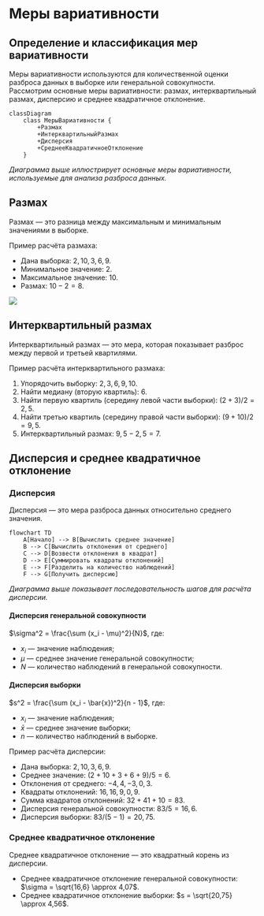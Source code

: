 # Меры вариативности

## Определение и классификация мер вариативности

Меры вариативности используются для количественной оценки разброса данных в выборке или генеральной совокупности. Рассмотрим основные меры вариативности: размах, интерквартильный размах, дисперсию и среднее квадратичное отклонение.

```mermaid
classDiagram
    class МерыВариативности {
        +Размах
        +ИнтерквартильныйРазмах
        +Дисперсия
        +СреднееКвадратичноеОтклонение
    }
```

_Диаграмма выше иллюстрирует основные меры вариативности, используемые для анализа разброса данных._

## Размах

Размах — это разница между максимальным и минимальным значениями в выборке.

Пример расчёта размаха:

- Дана выборка: $2, 10, 3, 6, 9$.
- Минимальное значение: $2$.
- Максимальное значение: $10$.
- Размах: $10 - 2 = 8$.

![](images/СдАД__LEC_05_PART_02_T/000239s_top_7.jpg)

## Интерквартильный размах

Интерквартильный размах — это мера, которая показывает разброс между первой и третьей квартилями.

Пример расчёта интерквартильного размаха:

1. Упорядочить выборку: $2, 3, 6, 9, 10$.
2. Найти медиану (вторую квартиль): $6$.
3. Найти первую квартиль (середину левой части выборки): $(2 + 3) / 2 = 2,5$.
4. Найти третью квартиль (середину правой части выборки): $(9 + 10) / 2 = 9,5$.
5. Интерквартильный размах: $9,5 - 2,5 = 7$.

## Дисперсия и среднее квадратичное отклонение

### Дисперсия

Дисперсия — это мера разброса данных относительно среднего значения.

```mermaid
flowchart TD
    A[Начало] --> B[Вычислить среднее значение]
    B --> C[Вычислить отклонения от среднего]
    C --> D[Возвести отклонения в квадрат]
    D --> E[Суммировать квадраты отклонений]
    E --> F[Разделить на количество наблюдений]
    F --> G[Получить дисперсию]
```

_Диаграмма выше показывает последовательность шагов для расчёта дисперсии._

#### Дисперсия генеральной совокупности

$\sigma^2 = \frac{\sum (x_i - \mu)^2}{N}$, где:
- $x_i$ — значение наблюдения;
- $\mu$ — среднее значение генеральной совокупности;
- $N$ — количество наблюдений в генеральной совокупности.

#### Дисперсия выборки

$s^2 = \frac{\sum (x_i - \bar{x})^2}{n - 1}$, где:
- $x_i$ — значение наблюдения;
- $\bar{x}$ — среднее значение выборки;
- $n$ — количество наблюдений в выборке.

Пример расчёта дисперсии:

- Дана выборка: $2, 10, 3, 6, 9$.
- Среднее значение: $(2 + 10 + 3 + 6 + 9) / 5 = 6$.
- Отклонения от среднего: $-4, 4, -3, 0, 3$.
- Квадраты отклонений: $16, 16, 9, 0, 9$.
- Сумма квадратов отклонений: $32 + 41 + 10 = 83$.
- Дисперсия генеральной совокупности: $83 / 5 = 16,6$.
- Дисперсия выборки: $83 / (5 - 1) = 20,75$.

### Среднее квадратичное отклонение

Среднее квадратичное отклонение — это квадратный корень из дисперсии.

- Среднее квадратичное отклонение генеральной совокупности: $\sigma = \sqrt{16,6} \approx 4,07$.
- Среднее квадратичное отклонение выборки: $s = \sqrt{20,75} \approx 4,56$.